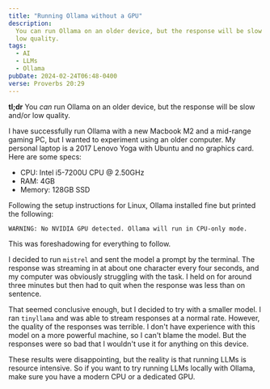 ```yaml
---
title: "Running Ollama without a GPU"
description:
  You can run Ollama on an older device, but the response will be slow and/or
  low quality.
tags:
  - AI
  - LLMs
  - Ollama
pubDate: 2024-02-24T06:48-0400
verse: Proverbs 20:29
---
```


**tl;dr** You _can_ run Ollama on an older device, but the response will be slow
and/or low quality.

I have successfully run Ollama with a new Macbook M2 and a mid-range gaming PC,
but I wanted to experiment using an older computer. My personal laptop is a 2017
Lenovo Yoga with Ubuntu and no graphics card. Here are some specs:

- CPU: Intel i5-7200U CPU @ 2.50GHz
- RAM: 4GB
- Memory: 128GB SSD

Following the setup instructions for Linux, Ollama installed fine but printed
the following:

```
WARNING: No NVIDIA GPU detected. Ollama will run in CPU-only mode.
```

This was foreshadowing for everything to follow.

I decided to run `mistrel` and sent the model a prompt by the terminal. The
response was streaming in at about one character every four seconds, and my
computer was obviously struggling with the task. I held on for around three
minutes but then had to quit when the response was less than on sentence.

That seemed conclusive enough, but I decided to try with a smaller model. I ran
`tinyllama` and was able to stream responses at a normal rate. However, the
quality of the responses was terrible. I don't have experience with this model
on a more powerful machine, so I can't blame the model. But the responses were
so bad that I wouldn't use it for anything on this device.

These results were disappointing, but the reality is that running LLMs is
resource intensive. So if you want to try running LLMs locally with Ollama, make
sure you have a modern CPU or a dedicated GPU.
